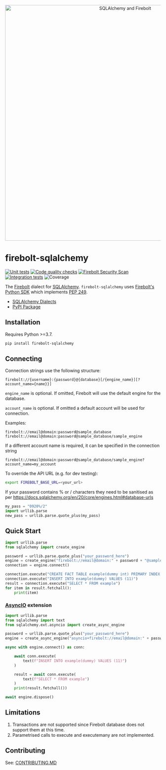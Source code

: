 <p align="center">
    <img width="761" alt="SQLAlchemy and Firebolt" src="https://user-images.githubusercontent.com/7674553/145249436-534b3cc0-2350-4f7e-9c56-78ffbcc0f003.png">
</p>

# firebolt-sqlalchemy

[![Unit tests](https://github.com/firebolt-db/firebolt-sqlalchemy/actions/workflows/unit-tests.yml/badge.svg)](https://github.com/firebolt-db/firebolt-sqlalchemy/actions/workflows/unit-tests.yml)
[![Code quality checks](https://github.com/firebolt-db/firebolt-sqlalchemy/actions/workflows/code-check.yml/badge.svg)](https://github.com/firebolt-db/firebolt-sqlalchemy/actions/workflows/code-check.yml)
[![Firebolt Security Scan](https://github.com/firebolt-db/firebolt-sqlalchemy/actions/workflows/security-scan.yml/badge.svg)](https://github.com/firebolt-db/firebolt-sqlalchemy/actions/workflows/security-scan.yml)
[![Integration tests](https://github.com/firebolt-db/firebolt-sqlalchemy/actions/workflows/python-integration-tests.yml/badge.svg)](https://github.com/firebolt-db/firebolt-sqlalchemy/actions/workflows/python-integration-tests.yml)
![Coverage](https://img.shields.io/endpoint?url=https://gist.githubusercontent.com/ptiurin/64f31d124b7249319234d247ade4a7db/raw/firebolt-sqlalchemy-coverage.json)



The [Firebolt](https://www.firebolt.io/) dialect for [SQLAlchemy](https://www.sqlalchemy.org/). `firebolt-sqlalchemy` uses [Firebolt's Python SDK](https://github.com/firebolt-db/firebolt-python-sdk) which implements [PEP 249](https://www.python.org/dev/peps/pep-0249/).

* [SQLAlchemy Dialects](https://docs.sqlalchemy.org/en/20/dialects/index.html#external-dialects)
* [PyPI Package](https://pypi.org/project/firebolt-sqlalchemy/)

## Installation

Requires Python >=3.7.

```bash
pip install firebolt-sqlalchemy
```

## Connecting

Connection strings use the following structure:

```
firebolt://{username}:{password}@{database}[/{engine_name}][?account_name={name}}]
```

`engine_name` is optional. If omitted, Firebolt will use the default engine for the database.

`account_name` is optional. If omitted a default account will be used for connection.

Examples:

```
firebolt://email@domain:password@sample_database
firebolt://email@domain:password@sample_database/sample_engine
```

If a different account name is required, it can be specified in the connection string

```
firebolt://email@domain:password@sample_database/sample_engine?account_name=my_account
```

To override the API URL (e.g. for dev testing):

```bash
export FIREBOLT_BASE_URL=<your_url>
```

If your password contains % or / characters they need to be sanitised as per https://docs.sqlalchemy.org/en/20/core/engines.html#database-urls
```python
my_pass = "0920%/2"
import urllib.parse
new_pass = urllib.parse.quote_plus(my_pass)
```

## Quick Start

```python
import urllib.parse
from sqlalchemy import create_engine

password = urllib.parse.quote_plus("your_password_here")
engine = create_engine("firebolt://email@domain:" + password + "@sample_database/sample_engine")
connection = engine.connect()

connection.execute("CREATE FACT TABLE example(dummy int) PRIMARY INDEX dummy")
connection.execute("INSERT INTO example(dummy) VALUES (11)")
result = connection.execute("SELECT * FROM example")
for item in result.fetchall():
    print(item)
```

### [AsyncIO](https://docs.sqlalchemy.org/en/20/orm/extensions/asyncio.html) extension

```python
import urllib.parse
from sqlalchemy import text
from sqlalchemy.ext.asyncio import create_async_engine

password = urllib.parse.quote_plus("your_password_here")
engine = create_async_engine("asyncio+firebolt://email@domain:" + password + "@sample_database/sample_engine")

async with engine.connect() as conn:

    await conn.execute(
        text(f"INSERT INTO example(dummy) VALUES (11)")
    )

    result = await conn.execute(
        text(f"SELECT * FROM example")
    )
    print(result.fetchall())

await engine.dispose()
```


## Limitations

1. Transactions are not supported since Firebolt database does not support them at this time.
1. Parametrised calls to execute and executemany are not implemented.

## Contributing

See: [CONTRIBUTING.MD](https://github.com/firebolt-db/firebolt-sqlalchemy/tree/master/CONTRIBUTING.MD)
